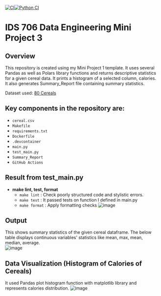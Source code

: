 [![CI](https://github.com/nogibjj/IDS706_Mini_PJT_3/actions/workflows/cicd.yml/badge.svg)](https://github.com/nogibjj/IDS706_Mini_PJT_3/actions/workflows/cicd.yml)[![Python CI](https://github.com/nogibjj/IDS706_Mini_PJT_3/actions/workflows/cicd.yml/badge.svg)](https://github.com/nogibjj/IDS706_Mini_PJT_3/actions/workflows/cicd.yml)

# IDS 706 Data Engineering Mini Project 3

## Overview
This repository is created using my Mini Project 1 template. It uses several Pandas as well as Polars library functions and returns descriptive statistics for a given cereal data. It prints a histogram of a selected column, calories. It also generates Summary_Report file containing summary statistics.  

Dataset used: [80 Cereals](https://www.kaggle.com/datasets/crawford/80-cereals)

## Key components in the repository are:
- `cereal.csv` 
- `Makefile`
- `requirements.txt`
- `Dockerfile`
- `.devcontainer`
- `main.py`
- `test_main.py`
- `Summary_Report`
- `GitHub Actions`

## Result from test_main.py
- **make lint, test, format**
    -  `make lint` : Check poorly structured code and stylistic errors.
    -  `make test` : It passed tests on function I defined in main.py
    -  `make format` : Apply formatting checks 
![image](https://github.com/nogibjj/IDS706_Mini_PJT_3/assets/141780408/d347a525-c746-4933-80d9-ca486d916ab2)

## Output 
This shows summary statistics of the given cereal dataframe. The below table displays continuous variables' statistics like mean, max, mean, median, average.   
![image](https://github.com/nogibjj/IDS706_Mini_PJT_3/assets/141780408/1ba51b75-8e19-401f-942a-d5a1d2329b15)


## Data Visualization (Histogram of Calories of Cereals)  
It used Pandas plot histogram function with matplotlib library and represents calories distribution. 
![image](https://github.com/nogibjj/IDS706_Mini_PJT_3/assets/141780408/d9fd47d9-2551-4545-81fc-c1a6df478f1a)

